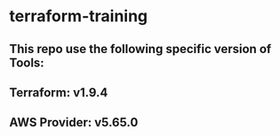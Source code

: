 # terraform-training

## This repo use the following specific version of Tools:
## Terraform: v1.9.4
## AWS Provider: v5.65.0
